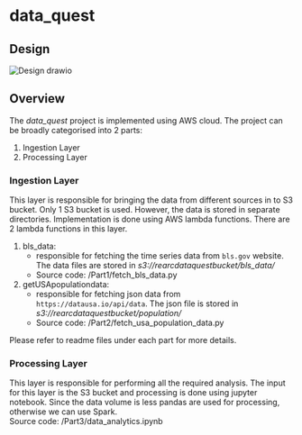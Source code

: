 # data_quest 
## Design

![Design drawio](https://github.com/user-attachments/assets/13851132-7a39-464a-b5f2-a96eec772dc7)

## Overview
The *data_quest* project is implemented using AWS cloud. The project can be broadly categorised into 2 parts:
1. Ingestion Layer
2. Processing Layer

### Ingestion Layer
This layer is responsible for bringing the data from different sources in to S3 bucket. Only 1 S3 bucket is used. However, the data is stored in separate directories. Implementation is done using AWS lambda functions. There are 2 lambda functions in this layer.
1. bls_data:
   - responsible for fetching the time series data from `bls.gov` website. The data files are stored in *s3://rearcdataquestbucket/bls_data/*
   - Source code: /Part1/fetch_bls_data.py
3. getUSApopulationdata:
   - responsible for fetching json data from `https://datausa.io/api/data`. The json file is stored in *s3://rearcdataquestbucket/population/*
   - Source code: /Part2/fetch_usa_population_data.py

Please refer to readme files under each part for more details.

### Processing Layer
This layer is responsible for performing all the required analysis. The input for this layer is the S3 bucket and processing is done using jupyter notebook. Since the data volume is less pandas are used for processing, otherwise we can use Spark.<br>
Source code: /Part3/data_analytics.ipynb
